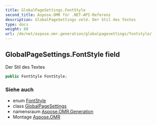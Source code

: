 ```yaml
---
title: GlobalPageSettings.FontStyle
second_title: Aspose.OMR für .NET-API-Referenz
description: GlobalPageSettings veld. Der Stil des Textes
type: docs
weight: 60
url: /de/net/aspose.omr.generation/globalpagesettings/fontstyle/
---
```

## GlobalPageSettings.FontStyle field

Der Stil des Textes

```csharp
public FontStyle FontStyle;
```

### Siehe auch

* enum [FontStyle](../../fontstyle/)
* class [GlobalPageSettings](../)
* namensraum [Aspose.OMR.Generation](../../globalpagesettings/)
* Montage [Aspose.OMR](../../../)


